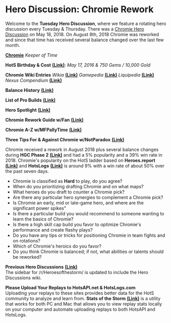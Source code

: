 # Hero Discussion: Chromie Rework
  
Welcome to the **Tuesday Hero Discussion**, where we feature a rotating hero discussion every Tuesday & Thursday.  There was a [Chromie Hero Discussion](https://www.reddit.com/r/heroesofthestorm/comments/8kbvcx/hero_discussion_chromie/) on May 18, 2018.  On August 8th, 2018 Chromie was reworked and since that time has received several balance changed over the last few month.  

[**Chromie**](https://vignette.wikia.nocookie.net/heroesofthestorm/images/f/f7/Chromie_keeper_of_time_by_mr_jack-dbaz6bd.jpg/revision/latest?cb=20180122132603) *Keeper of Time*

**HotS Birthday & Cost** [**(Link)**](https://heroesofthestorm.gamepedia.com/List_of_heroes_by_release_date): *May 17, 2016 & 750 Gems / 10,000 Gold*

**Chromie Wiki Entries** *Wikia* [**(Link)**](http://heroesofthestorm.wikia.com/wiki/Chromie) *Gamepedia* [**(Link)**](https://heroesofthestorm.gamepedia.com/Chromie) *Liquipedia* [**(Link)**](http://liquipedia.net/heroes/Chromie) *Nexus Compendium* [**(Link)**](http://nexuscompendium.com/hero.php?h=chromie)

**Balance History** [**(Link)**](https://heroespatchnotes.com/hero/chromie.html)

**List of Pro Builds** [**(Link)**](https://lerhond.pl/probuilds/Chromie/)

**Hero Spotlight** [**(Link)**](https://www.youtube.com/watch?v=x79UvuRCWGY)

**Chromie Rework Guide w/Fan**  [**(Link)**](https://www.youtube.com/watch?v=je7MgCEvrYo)

**Chromie A-Z w/MFPallyTime**  [**(Link)**](https://www.youtube.com/watch?v=vPr-WJUmJkU)  

**Three Tips For & Against Chromie w/NotParadox**  [**(Link)**](https://www.youtube.com/watch?v=JgDZQwl7zbw)

Chromie received a rework in August 2018 plus several balance changes during **HGC Phase 2** [**(Link)**](https://masterleague.net/meta/heroes/?t=373&t=374&t=375&t=326&t=320&t=328&t=322&t=327&t=321&t=368&t=367&t=285&t=297&t=286&t=281&t=255&t=280&t=253&t=279&t=252) and had a 5% popularity and a 39% win rate in 2018.  Chromie's popularity on the HotS ladder based on **Heroes.report** [**(Link)**](https://heroes.report/heroes/Chromie) and **HotsLogs** [**(Link)**](https://www.hotslogs.com/Sitewide/HeroDetails?Hero=Chromie) is around 9% with a win rate of about 50% over the past seven days.  
  
* Chromie is classified as **Hard** to play, do you agree?
* When do you prioritizing drafting Chromie and on what maps?
* What heroes do you draft to counter a Chromie pick?
* Are there any particular hero synergies to complement a Chromie pick?
* Is Chromie an early, mid or late-game hero, and where are the significant power spikes"
* Is there a particular build you would recommend to someone wanting to learn the basics of Chromie?
* Is there a high skill cap build you favor to optimize Chromie's performance and create flashy plays?
* Do you have any tips or tricks for positioning Chromie in team fights and on rotations?
* Which of Chromie's heroics do you favor? 
* Do you think Chromie is balanced; if not, what abilities or talents should be reworked?

**Previous Hero Discussions** [**(Link)**](https://www.reddit.com/r/heroesofthestorm/wiki/herodiscussions)  
The sidebar for /r/Heroesofthestorm/ is updated to include the Hero Discussions wiki.

**Please Upload Your Replays to HotsAPI.net & HotsLogs.com**  
Uploading your replays to these sites provides better data for the HotS community to analyze and learn from. **Stats of the Storm** [**(Link)**](https://ebshimizu.github.io/stats-of-the-storm/) is a utility that works for both PC and Mac that allows you to view replay stats locally on your computer and automate uploading replays to both HotsAPI and HotsLogs.